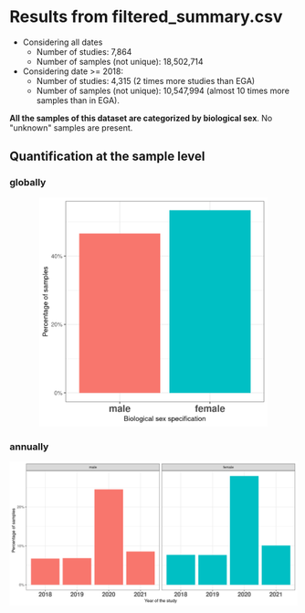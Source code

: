 # Results from filtered_summary.csv

- Considering all dates
  - Number of studies: 7,864
  - Number of samples (not unique): 18,502,714
- Considering date >= 2018:
  - Number of studies: 4,315 (2 times more studies than EGA)
  - Number of samples (not unique): 10,547,994 (almost 10 times more samples than in EGA). 

**All the samples of this dataset are categorized by biological sex**. No "unknown" samples are present. 

## Quantification at the sample level

### globally 
<p align="center">
<img src="images/samples_dbgap_percent.png" width="400" heigh="400"/>
</p>

### annually
<p align="center">
<img src="images/samples_dbgap_year_percent.png" width="800" heigh="800"/>
</p>
